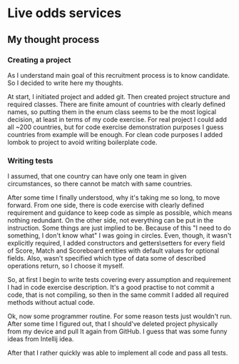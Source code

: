 # Live odds services

## My thought process

### Creating a project

As I understand main goal of this recruitment process is to know candidate. So I decided to write here my thoughts.
    
At start, I initiated project and added git. Then created project structure and required classes. There are finite amount
of countries with clearly defined names, so putting them in the enum class seems to be the most logical decision,
at least in terms of my code exercise. For real project I could add all ~200 countries,
but for code exercise demonstration purposes I guess countries from example will be enough. 
For clean code purposes I added lombok to project to avoid writing boilerplate code.

### Writing tests

I assumed, that one country can have only one team in given circumstances, so there cannot be 
match with same countries.

After some time I finally understood, why it's taking me so long, to move forward. From one side, there is code exercise
with clearly defined requirement and guidance to keep code as simple as possible, which means nothing redundant.
On the other side, not everything can be put in the instruction. Some things are just implied to be.
Because of this "I need to do something, I don't know what" I was going in circles. Even, though, it wasn't
explicitly required, I added constructors and getters\setters for every field of Score, Match and Scoreboard 
entities with default values for optional fields. Also, wasn't specified which type of data some of described
operations return, so I choose it myself.

So, at first I begin to write tests covering every assumption and requirement I had in code
exercise description. It's a good practise to not commit a code, that is not compiling, so
then in the same commit I added all required methods without actual code.

Ok, now some programmer routine. For some reason tests just wouldn't run. After some time I figured out, 
that I should've deleted project physically from my device and pull It again from GitHub. I guess that was 
some funny ideas from Intellij idea. 

After that I rather quickly was able to implement all code and pass all tests.
